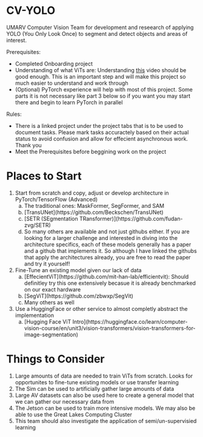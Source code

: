 # CV-YOLO
UMARV Computer Vision Team for development and reseearch of applying YOLO (You Only Look Once) to segment and detect objects and areas of interest.

Prerequisites:
- Completed Onboarding project
- Understanding of what ViTs are: Understanding [this](https://www.youtube.com/watch?v=NetSJM590Lo) video should be good enough. This is an important step and will make this project so much easier to understand and work through
- (Optional) PyTorch experience will help with most of this project. Some parts it is not necessary like part 3 below so if you want you may start there and begin to learn PyTorch in parallel

Rules:
- There is a linked project under the project tabs that is to be used to document tasks. Please mark tasks accuractely based on their actual status to avoid confusion and allow for effecient asynchronous work. Thank you
- Meet the Prerequisites before beggining work on the project


# Places to Start
1. Start from scratch and copy, adjust or develop architecture in PyTorch/TensorFlow (Advanced)
   <ol type="a">
     <li>The traditional ones: MaskFormer, SegFormer, and SAM</li>
     <li>[TransUNet](https://github.com/Beckschen/TransUNet)</li>
     <li>[SETR (SEgmentation TRansformer)](https://github.com/fudan-zvg/SETR)</li>
     <li>So many others are available and not just githubs either. If you are looking for a larger challenge and interested in diving into the architecture specifics, each of these models generally has a paper and a github that implements it. So although I have linked the githubs that apply the architectures already, you are free to read the paper and try it yourself!</li>
   </ol>
2. Fine-Tune an existing model given our lack of data
   <ol type="a">
     <li>[EffecientViT](https://github.com/mit-han-lab/efficientvit): Should definitley try this one extensively becasue it is already benchmarked on our exact hardware</li>
     <li>[SegViT](https://github.com/zbwxp/SegVit)</li>
     <li>Many others as well</li>
   </ol>
3. Use a HuggingFace or other service to almost completly abstract the implementation
   <ol type="a">
     <li>[Hugging Face ViT Intro](https://huggingface.co/learn/computer-vision-course/en/unit3/vision-transformers/vision-transformers-for-image-segmentation)</li>
   </ol>


# Things to Consider
1. Large amounts of data are needed to train ViTs from scratch. Looks for opportunites to fine-tune existing models or use transfer learning
2. The Sim can be used to artificially gather large amounts of data
3. Large AV datasets can also be used here to create a general model that we can gather our necessary data from
4. The Jetson can be used to train more intensive models. We may also be able to use the Great Lakes Computing Cluster
5. This team should also investigate the application of semi/un-supervisied learning
